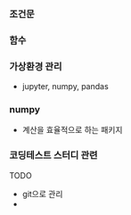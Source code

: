 ### 조건문

### 함수

### 가상환경 관리
- jupyter, numpy, pandas

### numpy
- 계산을 효율적으로 하는 패키지

### 코딩테스트 스터디 관련


TODO
- git으로 관리
- 